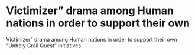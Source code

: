 # Victimizer” drama among Human nations in order to support their own

Victimizer” drama among Human nations in order to support their own
“Unholy Grail Quest” initiatives.